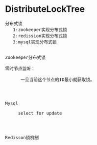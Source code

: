# DistributeLockTree
<pre>
分布式锁
   1:zookeeper实现分布式锁
   2:redission实现分布式锁
   3:mysql实现分布式锁

<pre>
Zookeeper分布式锁

零时节点监听：
      
      一旦当前这个节点的ID最小就获取锁。
</pre>

<pre>
Mysql

     select for update
</pre>

<pre>
Redisson锁机制
</pre>
